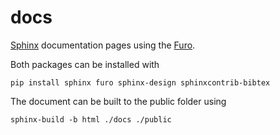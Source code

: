 # docs

[Sphinx](https://www.sphinx-doc.org) documentation pages using the [Furo](https://pradyunsg.me/furo).

Both packages can be installed with

```terminal
pip install sphinx furo sphinx-design sphinxcontrib-bibtex
```

The document can be built to the public folder using

```terminal
sphinx-build -b html ./docs ./public
```
